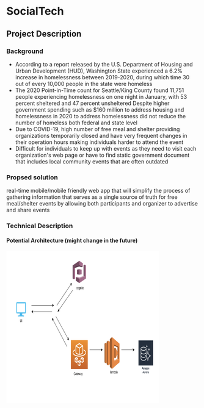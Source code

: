 # SocialTech 

## Project Description
### Background
- According to a report released by the U.S. Department of Housing and Urban Development (HUD), Washington State experienced a 6.2% increase in homelessness between 2019-2020, during which time 30 out of every 10,000 people in the state were homeless
- The 2020 Point-in-Time count for Seattle/King County found 11,751 people experiencing homelessness on one night in January, with 53 percent sheltered and 47 percent unsheltered
Despite higher government spending such as $160 million to address housing and homelessness in 2020 to address homelessness did not reduce the number of homeless both federal and state level
- Due to COVID-19, high number of free meal and shelter providing organizations temporarily closed and have very frequent changes in their operation hours making individuals harder to attend the event
- Difficult for individuals to keep up with events as they need to visit each organization's web page or have to find static government document that includes local community events that are often outdated

### Propsed solution
real-time mobile/mobile friendly web app that will simplify the process of gathering information that serves as a single source of truth for free meal/shelter events by allowing both participants and organizer to advertise and share events


### Technical Description
#### Potential Architecture (might change in the future)
<img src="resource/architecture_proposal.png" width="400" height="400">



